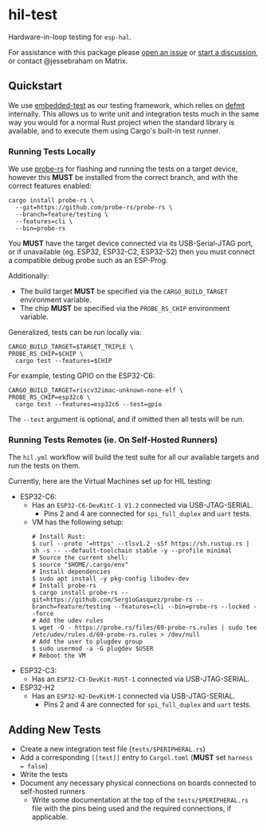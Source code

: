 # hil-test

Hardware-in-loop testing for `esp-hal`.

For assistance with this package please [open an issue] or [start a discussion], or contact @jessebraham on Matrix.

[open an issue]: https://github.com/esp-rs/esp-hal/issues/new
[start a discussion]: https://github.com/esp-rs/esp-hal/discussions/new/choose

## Quickstart

We use [embedded-test] as our testing framework, which relies on [defmt] internally. This allows us to write unit and integration tests much in the same way you would for a normal Rust project when the standard library is available, and to execute them using Cargo's built-in test runner.

[embedded-test]: https://github.com/probe-rs/embedded-test
[defmt]: https://github.com/knurling-rs/defmt

### Running Tests Locally

We use [probe-rs] for flashing and running the tests on a target device, however this **MUST** be installed from the correct branch, and with the correct features enabled:

```text
cargo install probe-rs \
  --git=https://github.com/probe-rs/probe-rs \
  --branch=feature/testing \
  --features=cli \
  --bin=probe-rs
```

You **MUST** have the target device connected via its USB-Serial-JTAG port, or if unavailable (eg. ESP32, ESP32-C2, ESP32-S2) then you must connect a compatible debug probe such as an ESP-Prog.

Additionally:

- The build target **MUST** be specified via the `CARGO_BUILD_TARGET` environment variable.
- The chip **MUST** be specified via the `PROBE_RS_CHIP` environment variable.

Generalized, tests can be run locally via:

```shell
CARGO_BUILD_TARGET=$TARGET_TRIPLE \
PROBE_RS_CHIP=$CHIP \
  cargo test --features=$CHIP
```

For example, testing GPIO on the ESP32-C6:

```shell
CARGO_BUILD_TARGET=riscv32imac-unknown-none-elf \
PROBE_RS_CHIP=esp32c6 \
  cargo test --features=esp32c6 --test=gpio
```

The `--test` argument is optional, and if omitted then all tests will be run.

[probe-rs]: https://github.com/probe-rs/probe-rs/

### Running Tests Remotes (ie. On Self-Hosted Runners)
The `hil.yml` workflow will build the test suite for all our available targets and run the tests on them.

Currently, here are the Virtual Machines set up for HIL testing:
- ESP32-C6:
  - Has an `ESP32-C6-DevKitC-1 V1.2` connected via USB-JTAG-SERIAL.
    - Pins 2 and 4 are connected for `spi_full_duplex` and `uart` tests.
  - VM has the following setup:
    ```
    # Install Rust:
    $ curl --proto '=https' --tlsv1.2 -sSf https://sh.rustup.rs | sh -s -- --default-toolchain stable -y --profile minimal
    # Source the current shell:
    $ source "$HOME/.cargo/env"
    # Install dependencies
    $ sudo apt install -y pkg-config libudev-dev
    # Install probe-rs
    $ cargo install probe-rs --git=https://github.com/SergioGasquez/probe-rs --branch=feature/testing --features=cli --bin=probe-rs --locked --force
    # Add the udev rules
    $ wget -O - https://probe.rs/files/69-probe-rs.rules | sudo tee /etc/udev/rules.d/69-probe-rs.rules > /dev/null
    # Add the user to plugdev group
    $ sudo usermod -a -G plugdev $USER
    # Reboot the VM
    ```
- ESP32-C3:
  - Has an `ESP32-C3-DevKit-RUST-1` connected via USB-JTAG-SERIAL.
- ESP32-H2
  - Has an `ESP32-H2-DevKitM-1` connected via USB-JTAG-SERIAL.
    - Pins 2 and 4 are connected for `spi_full_duplex` and `uart` tests.

## Adding New Tests

- Create a new integration test file (`tests/$PERIPHERAL.rs`)
- Add a corresponding `[[test]]` entry to `Cargol.toml` (**MUST** set `harness = false`)
- Write the tests
- Document any necessary physical connections on boards connected to self-hosted runners
  - Write some documentation at the top of the `tests/$PERIPHERAL.rs` file with the pins being used and the required connections, if applicable.


